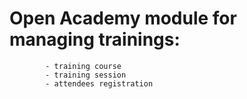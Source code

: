 Open Academy module for managing trainings:
===================
            - training course
            - training session
            - attendees registration
